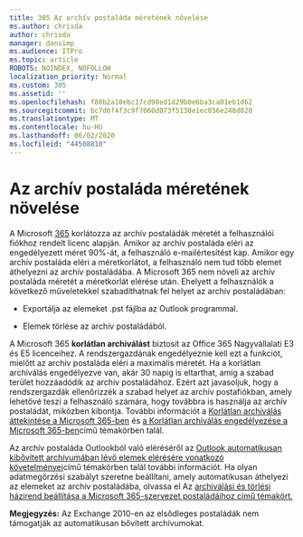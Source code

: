 ```yaml
---
title: 305 Az archív postaláda méretének növelése
ms.author: chrisda
author: chrisda
manager: dansimp
ms.audience: ITPro
ms.topic: article
ROBOTS: NOINDEX, NOFOLLOW
localization_priority: Normal
ms.custom: 305
ms.assetid: ''
ms.openlocfilehash: f80b2a10ebc17cd98ed1d29b0e6ba3ca01eb1d62
ms.sourcegitcommit: bc7d6f4f3c9f7060d073f5130e1ec856e248d020
ms.translationtype: MT
ms.contentlocale: hu-HU
ms.lasthandoff: 06/02/2020
ms.locfileid: "44508810"
---
```

# <a name="increase-the-archive-mailbox-size"></a>Az archív postaláda méretének növelése

A Microsoft [365](https://docs.microsoft.com/office365/servicedescriptions/exchange-online-service-description/exchange-online-limits#mailbox-storage-limits) korlátozza az archív postaládák méretét a felhasználói fiókhoz rendelt licenc alapján. Amikor az archív postaláda eléri az engedélyezett méret 90%-át, a felhasználó e-mailértesítést kap. Amikor egy archív postaláda eléri a méretkorlátot, a felhasználó nem tud több elemet áthelyezni az archív postaládába. A Microsoft 365 nem növeli az archív postaláda méretét a méretkorlát elérése után. Ehelyett a felhasználók a következő műveletekkel szabadíthatnak fel helyet az archív postaládában:

- Exportálja az elemeket .pst fájlba az Outlook programmal.

- Elemek törlése az archív postaládából.

A Microsoft 365 **korlátlan archiválást** biztosít az Office 365 Nagyvállalati E3 és E5 licenceihez. A rendszergazdának engedélyeznie kell ezt a funkciót, mielőtt az archív postaláda eléri a maximális méretét. Ha a korlátlan archiválás engedélyezve van, akár 30 napig is eltarthat, amíg a szabad terület hozzáadódik az archív postaládához. Ezért azt javasoljuk, hogy a rendszergazdák ellenőrizzék a szabad helyet az archív postafiókban, amely lehetővé teszi a felhasználó számára, hogy továbbra is használja az archív postaládát, miközben kibontja. További információt a [Korlátlan archiválás áttekintése a Microsoft 365-ben](https://docs.microsoft.com/microsoft-365/compliance/unlimited-archiving) és [a Korlátlan archiválás engedélyezése a Microsoft 365-ben](https://docs.microsoft.com/microsoft-365/compliance/enable-unlimited-archiving)című témakörben talál.

Az archív postaláda Outlookból való eléréséről az [Outlook automatikusan kibővített archívumában lévő elemek elérésére vonatkozó követelményei](https://docs.microsoft.com/microsoft-365/compliance/unlimited-archiving#outlook-requirements-for-accessing-items-in-an-auto-expanded-archive)című témakörben talál további információt. Ha olyan adatmegőrzési szabályt szeretne beállítani, amely automatikusan áthelyezi az elemeket az archív postaládába, olvassa el Az [archiválási és törlési házirend beállítása a Microsoft 365-szervezet postaládáihoz című témakört.](https://docs.microsoft.com/microsoft-365/compliance/set-up-an-archive-and-deletion-policy-for-mailboxes)

**Megjegyzés:** Az Exchange 2010-en az elsődleges postaládák nem támogatják az automatikusan bővített archívumokat.
